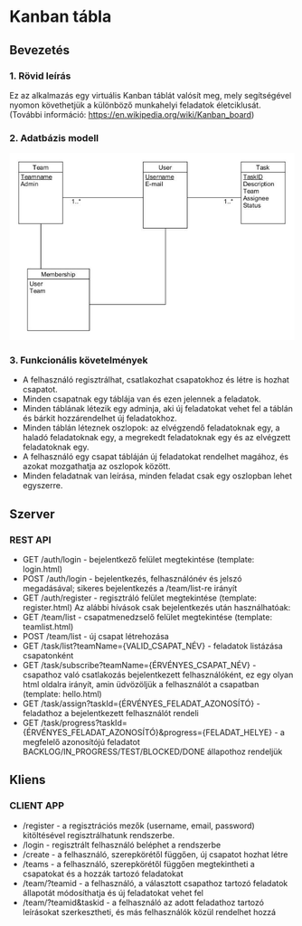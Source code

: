 # Kanban tábla

## Bevezetés

### 1. Rövid leírás

Ez az alkalmazás egy virtuális Kanban táblát valósít meg, mely segítségével nyomon követhetjük a különböző munkahelyi feladatok életciklusát. (További információ: https://en.wikipedia.org/wiki/Kanban_board) 

### 2. Adatbázis modell

![uml diagram](db.jpg)

### 3. Funkcionális követelmények

* A felhasználó regisztrálhat, csatlakozhat csapatokhoz és létre is hozhat csapatot.
* Minden csapatnak egy táblája van és ezen jelennek a feladatok.
* Minden táblának létezik egy adminja, aki új feladatokat vehet fel a táblán és bárkit hozzárendelhet új feladatokhoz.
* Minden táblán léteznek  oszlopok: az elvégzendő feladatoknak egy, a haladó feladatoknak egy, a megrekedt feladatoknak egy és az elvégzett feladatoknak egy.
* A felhasználó egy csapat tábláján új feladatokat rendelhet magához, és azokat mozgathatja az oszlopok között.
* Minden feladatnak van leírása, minden feladat csak egy oszlopban lehet egyszerre.

## Szerver

### REST API
* GET /auth/login - bejelentkező felület megtekintése (template: login.html)
* POST /auth/login - bejelentkezés, felhasználónév és jelszó megadásával; sikeres bejelentkezés a /team/list-re irányít
* GET /auth/register - regisztráló felület megtekintése (template: register.html)
Az alábbi hívások csak bejelentkezés után használhatóak:
* GET /team/list - csapatmenedzselő felület megtekintése (template: teamlist.html)
* POST /team/list - új csapat létrehozása
* GET /task/list?teamName={VALID_CSAPAT_NÉV} - feladatok listázása csapatonként
* GET /task/subscribe?teamName={ÉRVÉNYES_CSAPAT_NÉV} - csapathoz való csatlakozás bejelentkezett felhasználóként, ez egy olyan html oldalra irányít, amin üdvözöljük a felhasználót a csapatban (template: hello.html)
* GET /task/assign?taskId={ÉRVÉNYES_FELADAT_AZONOSÍTÓ} - feladathoz a bejelentkezett felhasználót rendeli
* GET /task/progress?taskId={ÉRVÉNYES_FELADAT_AZONOSÍTÓ}&progress={FELADAT_HELYE} - a megfelelő azonosítójú feladatot BACKLOG/IN_PROGRESS/TEST/BLOCKED/DONE állapothoz rendeljük


## Kliens

### CLIENT APP
* /register - a regisztrációs mezők (username, email, password) kitöltésével regisztrálhatunk rendszerbe.
* /login - regisztrált felhasználó beléphet a rendszerbe
* /create - a felhasználó, szerepkörétől függően, új csapatot hozhat létre
* /teams - a felhasználó, szerepkörétől függően megtekintheti a csapatokat és a hozzák tartozó feladatokat
* /team/?teamid - a felhasználó, a választott csapathoz tartozó feladatok állapotát módosíthatja és új feladatokat vehet fel
* /team/?teamid&taskid - a felhasználó az adott feladathoz tartozó leírásokat szerkesztheti, és más felhasználók közül rendelhet hozzá
